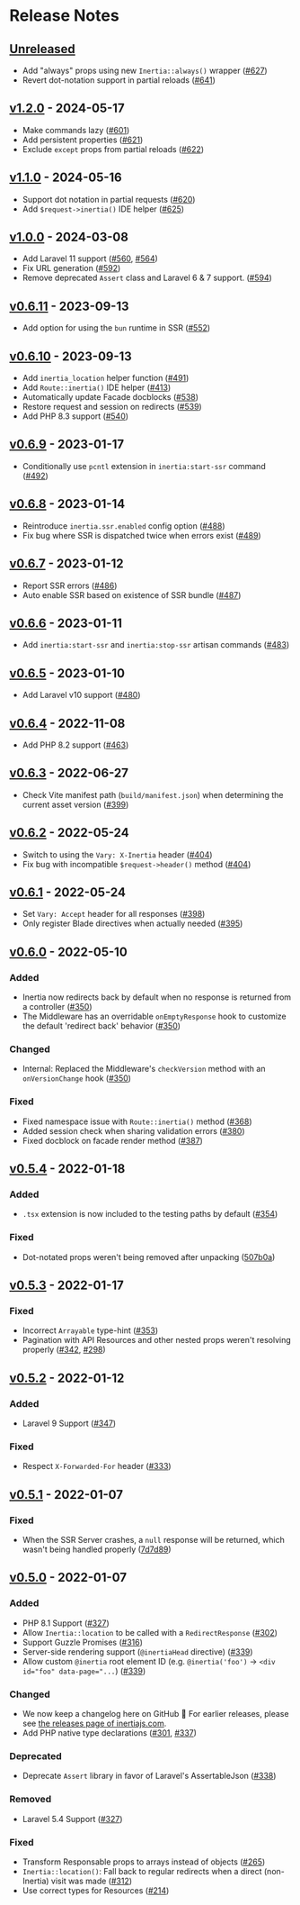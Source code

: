 # Release Notes

## [Unreleased](https://github.com/inertiajs/inertia-laravel/compare/v1.2.0...1.x)

- Add "always" props using new `Inertia::always()` wrapper ([#627](https://github.com/inertiajs/inertia-laravel/pull/627))
- Revert dot-notation support in partial reloads ([#641](https://github.com/inertiajs/inertia-laravel/pull/641))

## [v1.2.0](https://github.com/inertiajs/inertia-laravel/compare/v1.1.0...v1.2.0) - 2024-05-17

- Make commands lazy ([#601](https://github.com/inertiajs/inertia-laravel/pull/601))
- Add persistent properties ([#621](https://github.com/inertiajs/inertia-laravel/pull/621))
- Exclude `except` props from partial reloads ([#622](https://github.com/inertiajs/inertia-laravel/pull/622))

## [v1.1.0](https://github.com/inertiajs/inertia-laravel/compare/v1.0.0...v1.1.0) - 2024-05-16

- Support dot notation in partial requests ([#620](https://github.com/inertiajs/inertia-laravel/pull/620))
- Add `$request->inertia()` IDE helper ([#625](https://github.com/inertiajs/inertia-laravel/pull/625))

## [v1.0.0](https://github.com/inertiajs/inertia-laravel/compare/v0.6.11...v1.0.0) - 2024-03-08

- Add Laravel 11 support ([#560](https://github.com/inertiajs/inertia-laravel/pull/560), [#564](https://github.com/inertiajs/inertia-laravel/pull/564))
- Fix URL generation ([#592](https://github.com/inertiajs/inertia-laravel/pull/592))
- Remove deprecated `Assert` class and Laravel 6 & 7 support. ([#594](https://github.com/inertiajs/inertia-laravel/pull/594))

## [v0.6.11](https://github.com/inertiajs/inertia-laravel/compare/v0.6.10...v0.6.11) - 2023-09-13

- Add option for using the `bun` runtime in SSR ([#552](https://github.com/inertiajs/inertia-laravel/pull/552))

## [v0.6.10](https://github.com/inertiajs/inertia-laravel/compare/v0.6.9...v0.6.10) - 2023-09-13

- Add `inertia_location` helper function ([#491](https://github.com/inertiajs/inertia-laravel/pull/491))
- Add `Route::inertia()` IDE helper ([#413](https://github.com/inertiajs/inertia-laravel/pull/413))
- Automatically update Facade docblocks ([#538](https://github.com/inertiajs/inertia-laravel/pull/538))
- Restore request and session on redirects ([#539](https://github.com/inertiajs/inertia-laravel/pull/539))
- Add PHP 8.3 support ([#540](https://github.com/inertiajs/inertia-laravel/pull/540))

## [v0.6.9](https://github.com/inertiajs/inertia-laravel/compare/v0.6.8...v0.6.9) - 2023-01-17

- Conditionally use `pcntl` extension in `inertia:start-ssr` command ([#492](https://github.com/inertiajs/inertia-laravel/pull/492))

## [v0.6.8](https://github.com/inertiajs/inertia-laravel/compare/v0.6.7...v0.6.8) - 2023-01-14

- Reintroduce `inertia.ssr.enabled` config option ([#488](https://github.com/inertiajs/inertia-laravel/pull/488))
- Fix bug where SSR is dispatched twice when errors exist ([#489](https://github.com/inertiajs/inertia-laravel/pull/489))

## [v0.6.7](https://github.com/inertiajs/inertia-laravel/compare/v0.6.6...v0.6.7) - 2023-01-12

- Report SSR errors ([#486](https://github.com/inertiajs/inertia-laravel/pull/486))
- Auto enable SSR based on existence of SSR bundle ([#487](https://github.com/inertiajs/inertia-laravel/pull/487))

## [v0.6.6](https://github.com/inertiajs/inertia-laravel/compare/v0.6.5...v0.6.6) - 2023-01-11

- Add `inertia:start-ssr` and `inertia:stop-ssr` artisan commands ([#483](https://github.com/inertiajs/inertia-laravel/pull/483))

## [v0.6.5](https://github.com/inertiajs/inertia-laravel/compare/v0.6.4...v0.6.5) - 2023-01-10

- Add Laravel v10 support ([#480](https://github.com/inertiajs/inertia-laravel/pull/480))

## [v0.6.4](https://github.com/inertiajs/inertia-laravel/compare/v0.6.3...v0.6.4) - 2022-11-08

- Add PHP 8.2 support ([#463](https://github.com/inertiajs/inertia-laravel/pull/463))

## [v0.6.3](https://github.com/inertiajs/inertia-laravel/compare/v0.6.2...v0.6.3) - 2022-06-27

- Check Vite manifest path (`build/manifest.json`) when determining the current asset version ([#399](https://github.com/inertiajs/inertia-laravel/pull/399))

## [v0.6.2](https://github.com/inertiajs/inertia-laravel/compare/v0.6.1...v0.6.2) - 2022-05-24

- Switch to using the `Vary: X-Inertia` header ([#404](https://github.com/inertiajs/inertia-laravel/pull/404))
- Fix bug with incompatible `$request->header()` method ([#404](https://github.com/inertiajs/inertia-laravel/pull/404))

## [v0.6.1](https://github.com/inertiajs/inertia-laravel/compare/v0.6.0...v0.6.1) - 2022-05-24

- Set `Vary: Accept` header for all responses ([#398](https://github.com/inertiajs/inertia-laravel/pull/398))
- Only register Blade directives when actually needed ([#395](https://github.com/inertiajs/inertia-laravel/pull/395))

## [v0.6.0](https://github.com/inertiajs/inertia-laravel/compare/v0.5.4...v0.6.0) - 2022-05-10

### Added

- Inertia now redirects back by default when no response is returned from a controller ([#350](https://github.com/inertiajs/inertia-laravel/pull/350))
- The Middleware has an overridable `onEmptyResponse` hook to customize the default 'redirect back' behavior ([#350](https://github.com/inertiajs/inertia-laravel/pull/350))

### Changed

- Internal: Replaced the Middleware's `checkVersion` method with an `onVersionChange` hook ([#350](https://github.com/inertiajs/inertia-laravel/pull/350))

### Fixed

- Fixed namespace issue with `Route::inertia()` method ([#368](https://github.com/inertiajs/inertia-laravel/pull/368))
- Added session check when sharing validation errors ([#380](https://github.com/inertiajs/inertia-laravel/pull/380))
- Fixed docblock on facade render method ([#387](https://github.com/inertiajs/inertia-laravel/pull/387))

## [v0.5.4](https://github.com/inertiajs/inertia-laravel/compare/v0.5.3...v0.5.4) - 2022-01-18

### Added

- `.tsx` extension is now included to the testing paths by default ([#354](https://github.com/inertiajs/inertia-laravel/pull/354))

### Fixed

- Dot-notated props weren't being removed after unpacking ([507b0a](https://github.com/inertiajs/inertia-laravel/commit/507b0a0ad8321028b8651528099f73a88b158359))

## [v0.5.3](https://github.com/inertiajs/inertia-laravel/compare/v0.5.2...v0.5.3) - 2022-01-17

### Fixed

- Incorrect `Arrayable` type-hint ([#353](https://github.com/inertiajs/inertia-laravel/pull/353))
- Pagination with API Resources and other nested props weren't resolving properly ([#342](https://github.com/inertiajs/inertia-laravel/pull/342), [#298](https://github.com/inertiajs/inertia-laravel/pull/298))

## [v0.5.2](https://github.com/inertiajs/inertia-laravel/compare/v0.5.1...v0.5.2) - 2022-01-12

### Added

- Laravel 9 Support ([#347](https://github.com/inertiajs/inertia-laravel/pull/347))

### Fixed

- Respect `X-Forwarded-For` header ([#333](https://github.com/inertiajs/inertia-laravel/pull/333))

## [v0.5.1](https://github.com/inertiajs/inertia-laravel/compare/v0.5.0...v0.5.1) - 2022-01-07

### Fixed

- When the SSR Server crashes, a `null` response will be returned, which wasn't being handled properly ([7d7d89](https://github.com/inertiajs/inertia-laravel/commit/7d7d891d72792f6cab6b616d5bbbb48f0526d65f))

## [v0.5.0](https://github.com/inertiajs/inertia-laravel/compare/v0.4.5...v0.5.0) - 2022-01-07

### Added

- PHP 8.1 Support ([#327](https://github.com/inertiajs/inertia-laravel/pull/327))
- Allow `Inertia::location` to be called with a `RedirectResponse` ([#302](https://github.com/inertiajs/inertia-laravel/pull/302))
- Support Guzzle Promises ([#316](https://github.com/inertiajs/inertia-laravel/pull/316))
- Server-side rendering support (`@inertiaHead` directive) ([#339](https://github.com/inertiajs/inertia-laravel/pull/339))
- Allow custom `@inertia` root element ID (e.g. `@inertia('foo')` -> `<div id="foo" data-page="...`) ([#339](https://github.com/inertiajs/inertia-laravel/pull/339))

### Changed

- We now keep a changelog here on GitHub :tada: For earlier releases, please see [the releases page of inertiajs.com](https://inertiajs.com/releases?all=true#inertia-laravel).
- Add PHP native type declarations ([#301](https://github.com/inertiajs/inertia-laravel/pull/301), [#337](https://github.com/inertiajs/inertia-laravel/pull/337))

### Deprecated

- Deprecate `Assert` library in favor of Laravel's AssertableJson ([#338](https://github.com/inertiajs/inertia-laravel/pull/338))

### Removed

- Laravel 5.4 Support ([#327](https://github.com/inertiajs/inertia-laravel/pull/327))

### Fixed

- Transform Responsable props to arrays instead of objects ([#265](https://github.com/inertiajs/inertia-laravel/pull/265))
- `Inertia::location()`: Fall back to regular redirects when a direct (non-Inertia) visit was made ([#312](https://github.com/inertiajs/inertia-laravel/pull/312))
- Use correct types for Resources ([#214](https://github.com/inertiajs/inertia-laravel/issues/214))
